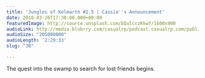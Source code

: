 ```yaml
---
title: 'Jungles of Kelmarth #2.5 | Cassia''s Announcement'
date: 2018-03-26T17:30:00.000+00:00
featuredImage: http://source.unsplash.com/EQulcczKkwY/1600x900
audioLink: http://media.blubrry.com/casualrp/podcast.casualrp.com/public/Chapter%202%20Ep.%205%20_%20Cassia%E2%80%99s%20Announcement%20.mp3
audioSize: "205000000"
audioLength: '2:29:33'
slug: "30"

---
```

The quest into the swamp to search for lost friends begins.